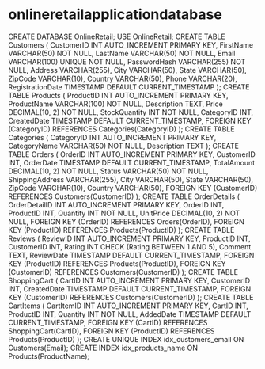 # onlineretailapplicationdatabase
CREATE DATABASE OnlineRetail;
USE OnlineRetail;
CREATE TABLE Customers (
    CustomerID INT AUTO_INCREMENT PRIMARY KEY,
    FirstName VARCHAR(50) NOT NULL,
    LastName VARCHAR(50) NOT NULL,
    Email VARCHAR(100) UNIQUE NOT NULL,
    PasswordHash VARCHAR(255) NOT NULL,
    Address VARCHAR(255),
    City VARCHAR(50),
    State VARCHAR(50),
    ZipCode VARCHAR(10),
    Country VARCHAR(50),
    Phone VARCHAR(20),
    RegistrationDate TIMESTAMP DEFAULT CURRENT_TIMESTAMP
);
CREATE TABLE Products (
    ProductID INT AUTO_INCREMENT PRIMARY KEY,
    ProductName VARCHAR(100) NOT NULL,
    Description TEXT,
    Price DECIMAL(10, 2) NOT NULL,
    StockQuantity INT NOT NULL,
    CategoryID INT,
    CreatedDate TIMESTAMP DEFAULT CURRENT_TIMESTAMP,
    FOREIGN KEY (CategoryID) REFERENCES Categories(CategoryID)
);
CREATE TABLE Categories (
    CategoryID INT AUTO_INCREMENT PRIMARY KEY,
    CategoryName VARCHAR(50) NOT NULL,
    Description TEXT
);
CREATE TABLE Orders (
    OrderID INT AUTO_INCREMENT PRIMARY KEY,
    CustomerID INT,
    OrderDate TIMESTAMP DEFAULT CURRENT_TIMESTAMP,
    TotalAmount DECIMAL(10, 2) NOT NULL,
    Status VARCHAR(50) NOT NULL,
    ShippingAddress VARCHAR(255),
    City VARCHAR(50),
    State VARCHAR(50),
    ZipCode VARCHAR(10),
    Country VARCHAR(50),
    FOREIGN KEY (CustomerID) REFERENCES Customers(CustomerID)
);
CREATE TABLE OrderDetails (
    OrderDetailID INT AUTO_INCREMENT PRIMARY KEY,
    OrderID INT,
    ProductID INT,
    Quantity INT NOT NULL,
    UnitPrice DECIMAL(10, 2) NOT NULL,
    FOREIGN KEY (OrderID) REFERENCES Orders(OrderID),
    FOREIGN KEY (ProductID) REFERENCES Products(ProductID)
);
CREATE TABLE Reviews (
    ReviewID INT AUTO_INCREMENT PRIMARY KEY,
    ProductID INT,
    CustomerID INT,
    Rating INT CHECK (Rating BETWEEN 1 AND 5),
    Comment TEXT,
    ReviewDate TIMESTAMP DEFAULT CURRENT_TIMESTAMP,
    FOREIGN KEY (ProductID) REFERENCES Products(ProductID),
    FOREIGN KEY (CustomerID) REFERENCES Customers(CustomerID)
);
CREATE TABLE ShoppingCart (
    CartID INT AUTO_INCREMENT PRIMARY KEY,
    CustomerID INT,
    CreatedDate TIMESTAMP DEFAULT CURRENT_TIMESTAMP,
    FOREIGN KEY (CustomerID) REFERENCES Customers(CustomerID)
);
CREATE TABLE CartItems (
    CartItemID INT AUTO_INCREMENT PRIMARY KEY,
    CartID INT,
    ProductID INT,
    Quantity INT NOT NULL,
    AddedDate TIMESTAMP DEFAULT CURRENT_TIMESTAMP,
    FOREIGN KEY (CartID) REFERENCES ShoppingCart(CartID),
    FOREIGN KEY (ProductID) REFERENCES Products(ProductID)
);
CREATE UNIQUE INDEX idx_customers_email ON Customers(Email);
 CREATE INDEX idx_products_name ON Products(ProductName);
